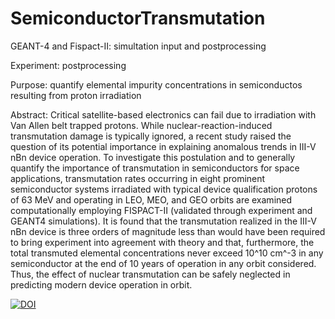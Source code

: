 # SemiconductorTransmutation
GEANT-4 and Fispact-II: simultation input and postprocessing

Experiment: postprocessing

Purpose: quantify elemental impurity concentrations in semiconductos resulting from proton irradiation

Abstract: Critical satellite-based electronics can fail due to irradiation with Van Allen belt trapped protons. While nuclear-reaction-induced transmutation damage is typically ignored, a recent study raised the question of its potential importance in explaining anomalous trends in III-V nBn device operation. To investigate this postulation and to generally quantify the importance of transmutation in semiconductors for space applications, transmutation rates occurring in eight prominent semiconductor systems irradiated with typical device qualification protons of 63 MeV and operating in LEO, MEO, and GEO orbits are examined computationally employing FISPACT-II (validated through experiment and GEANT4 simulations). It is found that the transmutation realized in the III-V nBn device is three orders of magnitude less than would have been required to bring experiment into agreement with theory and that, furthermore, the total transmuted elemental concentrations never exceed 10^10 cm^-3 in any semiconductor at the end of 10 years of operation in any orbit considered. Thus, the effect of nuclear transmutation can be safely neglected in predicting modern device operation in orbit.

<a href="https://www.zenodo.org/badge/latestdoi/186344435"><img src="https://www.zenodo.org/badge/186344435.svg" alt="DOI"></a>
